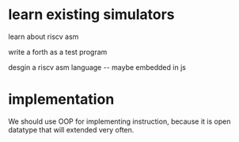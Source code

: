 # learn existing simulators

learn about riscv asm

write a forth as a test program

desgin a riscv asm language -- maybe embedded in js

# implementation

We should use OOP for implementing instruction,
because it is open datatype that will extended very often.
